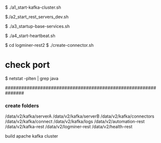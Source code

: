 #
$ ./a1_start-kafka-cluster.sh

$./a2_start_rest_servers_dev.sh

$ ./a3_startup-base-services.sh

$ ./a4_start-heartbeat.sh

$ cd logminer-rest2
$ ./create-connector.sh


# check port
$ netstat -plten | grep java


###############################################################
### create folders
/data/v2/kafka/serverA
/data/v2/kafka/serverB
/data/v2/kafka/connectors
/data/v2/kafka/connect
/data/v2/kafka/logs
/data/v2/automation-rest
/data/v2/kafka-rest
/data/v2/logminer-rest
/data/v2/health-rest

build apache kafka cluster
